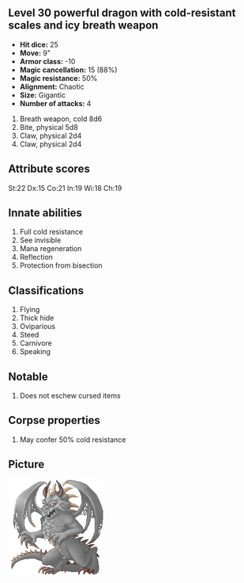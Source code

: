 ## Level 30 powerful dragon with cold-resistant scales and icy breath weapon

- **Hit dice:** 25
- **Move:** 9"
- **Armor class:** -10
- **Magic cancellation:** 15 (88%)
- **Magic resistance:** 50%
- **Alignment:** Chaotic
- **Size:** Gigantic
- **Number of attacks:** 4
1. Breath weapon, cold 8d6
2. Bite, physical 5d8
3. Claw, physical 2d4
4. Claw, physical 2d4

## Attribute scores

St:22 Dx:15 Co:21 In:19 Wi:18 Ch:19

## Innate abilities

1. Full cold resistance
2. See invisible
3. Mana regeneration
4. Reflection
5. Protection from bisection

## Classifications

1. Flying
2. Thick hide
3. Oviparious
4. Steed
5. Carnivore
6. Speaking

## Notable

1. Does not eschew cursed items

## Corpse properties

1. May confer 50% cold resistance

## Picture

![Ancient white dragon](https://github.com/hyvanmielenpelit/GnollHackTileSet/blob/main/Monsters/ancient_white_dragon/ancient_white_dragon.png)
